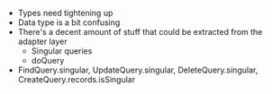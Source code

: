 * Types need tightening up
* Data type is a bit confusing
* There's a decent amount of stuff that could be extracted from the adapter layer
  * Singular queries
  * doQuery
* FindQuery.singular, UpdateQuery.singular, DeleteQuery.singular, CreateQuery.records.isSingular